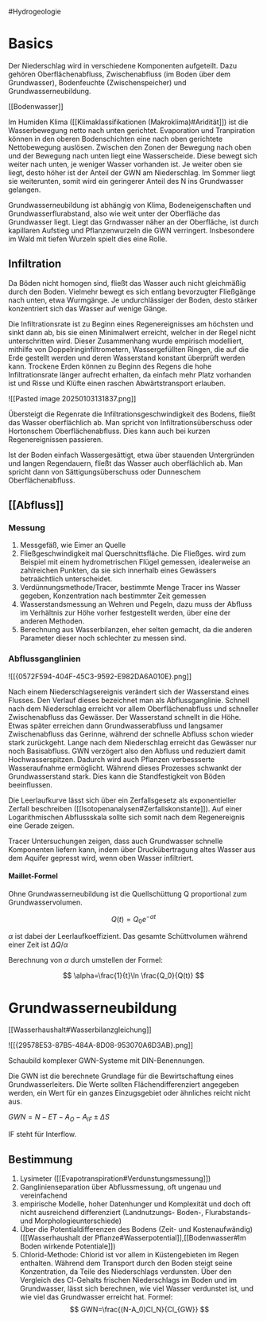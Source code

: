 #Hydrogeologie 

# Basics

Der Niederschlag wird in verschiedene Komponenten aufgeteilt. Dazu gehören Oberflächenabfluss, Zwischenabfluss (im Boden über dem Grundwasser), Bodenfeuchte (Zwischenspeicher) und Grundwasserneubildung. 

[[Bodenwasser]]

Im Humiden Klima ([[Klimaklassifikationen (Makroklima)#Aridität]]) ist die Wasserbewegung netto nach unten gerichtet. Evaporation und Tranpiration können in den oberen Bodenschichten eine nach oben gerichtete Nettobewegung auslösen. Zwischen den Zonen der Bewegung nach oben und der Bewegung nach unten liegt eine Wasserscheide. Diese bewegt sich weiter nach unten, je weniger Wasser vorhanden ist. Je weiter oben sie liegt, desto höher ist der Anteil der GWN am Niederschlag. Im Sommer liegt sie weiterunten, somit wird ein geringerer Anteil des N ins Grundwasser gelangen.

Grundwasserneubildung ist abhängig von Klima, Bodeneigenschaften und Grundwasserflurabstand, also wie weit unter der Oberfläche das Grundwasser liegt. Liegt das Grndwasser näher an der Oberfläche, ist durch kapillaren Aufstieg und Pflanzenwurzeln die GWN verringert. Insbesondere im Wald mit tiefen Wurzeln spielt dies eine Rolle.

## Infiltration

Da Böden nicht homogen sind, fließt das Wasser auch nicht gleichmäßig durch den Boden. Vielmehr bewegt es sich entlang bevorzugter Fließgänge nach unten, etwa Wurmgänge. Je undurchlässiger der Boden, desto stärker konzentriert sich das Wasser auf wenige Gänge.

Die Infiltrationsrate ist zu Beginn eines Regenereignisses am höchsten und sinkt dann ab, bis sie einen Minimalwert erreicht, welcher in der Regel nicht unterschritten wird. Dieser Zusammenhang wurde empirisch modelliert, mithilfe von Doppelringinfiltrometern, Wassergefüllten Ringen, die auf die Erde gestellt werden und deren Wasserstand konstant überprüft werden kann. Trockene Erden können zu Beginn des Regens die hohe Infiltrationsrate länger aufrecht erhalten, da einfach mehr Platz vorhanden ist und Risse und Klüfte einen raschen Abwärtstransport erlauben.

![[Pasted image 20250103131837.png]]

Übersteigt die Regenrate die Infiltrationsgeschwindigkeit des Bodens, fließt das Wasser oberflächlich ab. Man spricht von Infiltrationsüberschuss oder Hortonschem Oberflächenabfluss. Dies kann auch bei kurzen Regenereignissen passieren.

Ist der Boden einfach Wassergesättigt, etwa über stauenden Untergründen und langen Regendauern, fließt das Wasser auch oberflächlich ab. Man spricht dann von Sättigungsüberschuss oder Dunneschem Oberflächenabfluss.

## [[Abfluss]]

### Messung

1. Messgefäß, wie Eimer an Quelle
2. Fließgeschwindigkeit mal Querschnittsfläche. Die Fließges. wird zum Beispiel mit einem hydrometrischen Flügel gemessen, idealerweise an zahlreichen Punkten, da sie sich innerhalb eines Gewässers betraächtlich unterscheidet.
3. Verdünnungsmethode/Tracer, bestimmte Menge Tracer ins Wasser gegeben, Konzentration nach bestimmter Zeit gemessen
4. Wasserstandsmessung an Wehren und Pegeln, dazu muss der Abfluss im Verhältnis zur Höhe vorher festgestellt werden, über eine der anderen Methoden.
5. Berechnung aus Wasserbilanzen, eher selten gemacht, da die anderen Parameter dieser noch schlechter zu messen sind.

### Abflussganglinien

![[{0572F594-404F-45C3-9592-E982DA6A010E}.png]]

Nach einem Niederschlagsereignis verändert sich der Wasserstand eines Flusses. Den Verlauf dieses bezeichnet man als Abflussganglinie. Schnell nach dem Niederschlag erreicht vor allem Oberflächenabfluss und schneller Zwischenabfluss das Gewässer. Der Wasserstand schnellt in die Höhe. Etwas später erreichen dann Grundwasserabfluss und langsamer Zwischenabfluss das Gerinne, während der schnelle Abfluss schon wieder stark zurückgeht. Lange nach dem Niederschlag erreicht das Gewässer nur noch Basisabfluss. GWN verzögert also den Abfluss und reduziert damit Hochwasserspitzen. Dadurch wird auch Pflanzen verbessserte Wasseraufnahme ermöglicht. Während dieses Prozesses schwankt der Grundwasserstand stark. Dies kann die Standfestigkeit von Böden beeinflussen.

Die Leerlaufkurve lässt sich über ein Zerfallsgesetz als exponentieller Zerfall beschreiben ([[Isotopenanalysen#Zerfallskonstante]]). Auf einer Logarithmischen Abflussskala sollte sich somit nach dem Regenereignis eine Gerade zeigen.

Tracer Untersuchungen zeigen, dass auch Grundwasser schnelle Komponenten liefern kann, indem über Druckübertragung altes Wasser aus dem Aquifer gepresst wird, wenn oben Wasser infiltriert.

#### Maillet-Formel

Ohne Grundwasserneubildung ist die Quellschüttung Q proportional zum Grundwasservolumen.

$$
Q(t)=Q_0e^{-\alpha t}
$$

$\alpha$ ist dabei der Leerlaufkoeffizient. Das gesamte Schüttvolumen während einer Zeit ist $\Delta Q/\alpha$

Berechnung von $\alpha$ durch umstellen der Formel:

$$
\alpha=\frac{1}{t}\ln \frac{Q_0}{Q(t)}
$$

# Grundwasserneubildung

[[Wasserhaushalt#Wasserbilanzgleichung]]

![[{29578E53-87B5-484A-8D08-953070A6D3AB}.png]]

Schaubild komplexer GWN-Systeme mit DIN-Benennungen.

Die GWN ist die berechnete Grundlage für die Bewirtschaftung eines Grundwasserleiters. Die Werte sollten Flächendifferenziert angegeben werden, ein Wert für ein ganzes Einzugsgebiet oder ähnliches reicht nicht aus. 

$GWN=N-ET-A_O-A_{IF}\pm \Delta S$

IF steht für Interflow.

## Bestimmung

1. Lysimeter ([[Evapotranspiration#Verdunstungsmessung]])
2. Ganglinienseparation über Abflussmessung, oft ungenau und vereinfachend
3. empirische Modelle, hoher Datenhunger und Komplexität und doch oft nicht ausreichend differenziert (Landnutzungs- Boden-, Flurabstands- und Morphologieunterschiede)
4. Über die Potentialdifferenzen des Bodens (Zeit- und Kostenaufwändig) ([[Wasserhaushalt der Pflanze#Wasserpotential]],[[Bodenwasser#Im Boden wirkende Potentiale]])
5. Chlorid-Methode: Chlorid ist vor allem in Küstengebieten im Regen enthalten. Während dem Transport durch den Boden steigt seine Konzentration, da Teile des Niederschlags verdunsten. Über den Vergleich des Cl-Gehalts frischen Niederschlags im Boden und im Grundwasser, lässt sich berechnen, wie viel Wasser verdunstet ist, und wie viel das Grundwasser erreicht hat. Formel:
$$
GWN=\frac{(N-A_0)Cl_N}{Cl_{GW}}
$$
